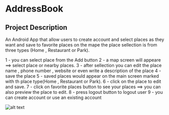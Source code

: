 # AddressBook

## Project Description


An Android App that allow users to create account and select places as they want and save to favorite places on the mape
the place sellection is from three types (Home , Restaurant or Park).


1 - you can select place from the Add button
2 - a map screen will appeare ==> select place or nearby places.
3 - after sellection you can edit the place name , phone number , website or even write a description of the place
4 - save the place
5 - saved places would appear on the main screen marked with th place type(Home , Restaurant or Park).
6 - click on the place to edit and save.
7 - click on favorite places button to see your places ==> you can also preview the place to edit.
8 - press logout button to logout user
9 - you can create account or use an existing account

![alt text](http://imgs/img1.png)


